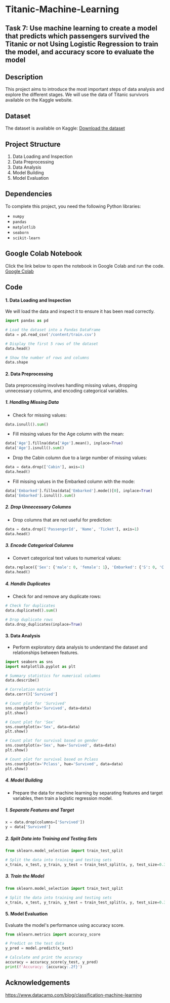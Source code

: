# Titanic-Machine-Learning

## Task 7: Use machine learning to create a model that predicts which passengers survived the Titanic or not Using Logistic Regression to train the model, and accuracy score to evaluate the model

## Description
This project aims to introduce the most important steps of data analysis and explore the different stages. We will use the data of Titanic survivors available on the Kaggle website.

## Dataset
The dataset is available on Kaggle:
[Download the dataset](https://www.kaggle.com/competitions/titanic/data)

## Project Structure
1. Data Loading and Inspection
2. Data Preprocessing
3. Data Analysis
4. Model Building
5. Model Evaluation

## Dependencies
To complete this project, you need the following Python libraries:
* `numpy`
* `pandas`
* `matplotlib`
* `seaborn`
* `scikit-learn`

## Google Colab Notebook
Click the link below to open the notebook in Google Colab and run the code.
[Google Colab](https://colab.research.google.com/drive/1FV-1R1Un7y-8ntnmimNX4hH_kHkoQVk-#scrollTo=EGhTRZYwYKm4)

## Code 
#### 1. Data Loading and Inspection
We will load the data and inspect it to ensure it has been read correctly.
```python
import pandas as pd

# Load the dataset into a Pandas DataFrame
data = pd.read_csv('/content/train.csv')

# Display the first 5 rows of the dataset
data.head()

# Show the number of rows and columns
data.shape
```
     
#### 2. Data Preprocessing
Data preprocessing involves handling missing values, dropping unnecessary columns, and encoding categorical variables.
##### 1. Handling Missing Data
* Check for missing values:
```python
data.isnull().sum()
```
* Fill missing values for the Age column with the mean:
```python
data['Age'].fillna(data['Age'].mean(), inplace=True)
data['Age'].isnull().sum()
```
* Drop the Cabin column due to a large number of missing values:
```python
data = data.drop(['Cabin'], axis=1)
data.head()
```
* Fill missing values in the Embarked column with the mode:
```python
data['Embarked'].fillna(data['Embarked'].mode()[0], inplace=True)
data['Embarked'].isnull().sum()
```
##### 2. Drop Unnecessary Columns
* Drop columns that are not useful for prediction:
```python
data = data.drop(['PassengerId', 'Name', 'Ticket'], axis=1)
data.head()
```
##### 3. Encode Categorical Columns
* Convert categorical text values to numerical values:
```python
data.replace({'Sex': {'male': 0, 'female': 1}, 'Embarked': {'S': 0, 'C': 1, 'Q': 2}}, inplace=True)
data.head()

```
##### 4. Handle Duplicates
* Check for and remove any duplicate rows:
```python
# Check for duplicates
data.duplicated().sum()

# Drop duplicate rows
data.drop_duplicates(inplace=True)
```

#### 3. Data Analysis
* Perform exploratory data analysis to understand the dataset and relationships between features.
```python
import seaborn as sns
import matplotlib.pyplot as plt

# Summary statistics for numerical columns
data.describe()

# Correlation matrix
data.corr()['Survived']

# Count plot for 'Survived'
sns.countplot(x='Survived', data=data)
plt.show()

# Count plot for 'Sex'
sns.countplot(x='Sex', data=data)
plt.show()

# Count plot for survival based on gender
sns.countplot(x='Sex', hue='Survived', data=data)
plt.show()

# Count plot for survival based on Pclass
sns.countplot(x='Pclass', hue='Survived', data=data)
plt.show()
```
    
##### 4. Model Building
* Prepare the data for machine learning by separating features and target variables, then train a logistic regression model.
##### 1. Separate Features and Target
```python
x = data.drop(columns=['Survived'])
y = data['Survived']
```
##### 2. Split Data into Training and Testing Sets
```python
from sklearn.model_selection import train_test_split

# Split the data into training and testing sets
x_train, x_test, y_train, y_test = train_test_split(x, y, test_size=0.3, random_state=42)
```
##### 3. Train the Model
```python
from sklearn.model_selection import train_test_split

# Split the data into training and testing sets
x_train, x_test, y_train, y_test = train_test_split(x, y, test_size=0.3, random_state=42)
```


#### 5. Model Evaluation
Evaluate the model's performance using accuracy score.
```python
from sklearn.metrics import accuracy_score

# Predict on the test data
y_pred = model.predict(x_test)

# Calculate and print the accuracy
accuracy = accuracy_score(y_test, y_pred)
print(f'Accuracy: {accuracy:.2f}')
```

## Acknowledgements
https://www.datacamp.com/blog/classification-machine-learning


